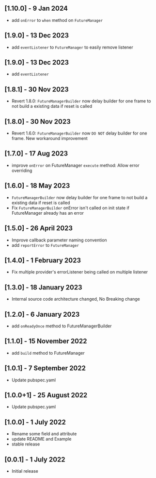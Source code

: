 ## [1.10.0] - 9 Jan 2024
- add `onError` to `when` method on `FutureManager`

## [1.9.0] - 13 Dec 2023
- add `eventListener` to `FutureManager` to easily remove listener

## [1.9.0] - 13 Dec 2023
- add `eventListener`

## [1.8.1] - 30 Nov 2023
- Revert 1.8.0: `FutureManagerBuilder` now delay builder for one frame to not build a existing data if reset is called

## [1.8.0] - 30 Nov 2023
- Revert 1.6.0: `FutureManagerBuilder` now `DO NOT` delay builder for one frame. New workaround improvement

## [1.7.0] - 17 Aug 2023
- improve `onError` on FutureManager `execute` method: Allow error overriding

## [1.6.0] - 18 May 2023
- `FutureManagerBuilder` now delay builder for one frame to not build a existing data if reset is called
- Fix `FutureManagerBuilder` onError isn't called on init state if FutureManager already has an error

## [1.5.0] - 26 April 2023
- Improve callback parameter naming convention
- add `reportError` to `FutureManager`

## [1.4.0] - 1 February 2023

- Fix multiple provider's errorListener being called on multiple listener

## [1.3.0] - 18 January 2023

- Internal source code architecture changed, No Breaking change

## [1.2.0] - 6 January 2023

- add `onReadyOnce` method to FutureManagerBuilder

## [1.1.0] - 15 November 2022

- add `build` method to FutureManager

## [1.0.1] - 7 September 2022

- Update pubspec.yaml

## [1.0.0+1] - 25 August 2022

- Update pubspec.yaml

## [1.0.0] - 1 July 2022

- Rename some field and attribute
- update README and Example
- stable release

## [0.0.1] - 1 July 2022

- Initial release